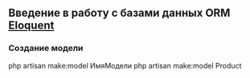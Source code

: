 ## Введение в работу с базами данных ORM <u>Eloquent</u>
### Создание модели
php artisan make:model ИмяМодели
php artisan make:model Product

